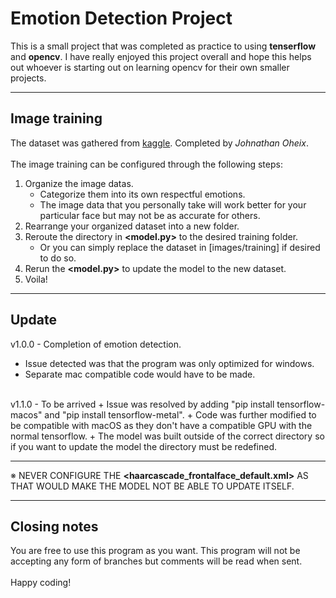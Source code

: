 # Emotion Detection Project

This is a small project that was completed as practice to using **tenserflow** and **opencv**.
I have really enjoyed this project overall and hope this helps out whoever is starting
out on learning opencv for their own smaller projects.

---

## Image training
The dataset was gathered from <a href="https://www.kaggle.com/datasets/jonathanoheix/face-expression-recognition-dataset">kaggle</a>. Completed by _Johnathan Oheix_.
<br><br>
The image training can be configured through the following steps:
1. Organize the image datas.
   + Categorize them into its own respectful emotions.
   + The image data that you personally take will work better for your particular face but may not be as accurate for others.
2. Rearrange your organized dataset into a new folder.
3. Reroute the directory in **<model.py>** to the desired training folder.
   + Or you can simply replace the dataset in [images/training] if desired to do so.
4. Rerun the **<model.py>** to update the model to the new dataset.
5. Voila!

---

## Update
v1.0.0 - Completion of emotion detection. 
   + Issue detected was that the program was only optimized for windows.
   + Separate mac compatible code would have to be made.
<br>
v1.1.0 - To be arrived
   + Issue was resolved by adding "pip install tensorflow-macos" and "pip install tensorflow-metal". 
   + Code was further modified to be compatible with macOS as they don't have a compatible GPU with the normal tensorflow.
   + The model was built outside of the correct directory so if you want to update the model the directory must be redefined.

---

※ NEVER CONFIGURE THE **<haarcascade_frontalface_default.xml>** AS THAT WOULD MAKE THE MODEL NOT BE ABLE TO UPDATE ITSELF.

---

## Closing notes

You are free to use this program as you want.
This program will not be accepting any form of branches but comments will 
be read when sent. 
<br><br>
Happy coding!
